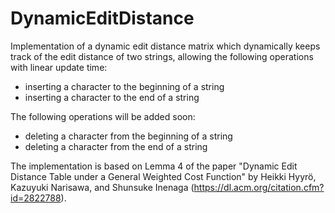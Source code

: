 # DynamicEditDistance

Implementation of a dynamic edit distance matrix which dynamically keeps track of the edit distance of two strings, allowing the following operations with linear update time:
- inserting a character to the beginning of a string
- inserting a character to the end of a string

The following operations will be added soon:
- deleting a character from the beginning of a string
- deleting a character from the end of a string

The implementation is based on Lemma 4 of the paper "Dynamic Edit Distance Table under a General Weighted Cost Function" by Heikki Hyyrö, Kazuyuki Narisawa, and Shunsuke Inenaga (https://dl.acm.org/citation.cfm?id=2822788).

